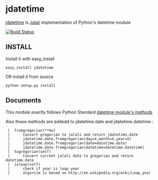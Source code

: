 jdatetime
=========
[jdatetime](https://github.com/slashmili/python-jalali) is [Jalali](http://en.wikipedia.org/wiki/Iranian_calendar) implementation of Python's datetime module


[![Build Status](https://travis-ci.org/slashmili/python-jalali.svg?branch=master)](https://travis-ci.org/slashmili/python-jalali)


INSTALL
-------
Install it with easy_install
```
easy_install jdatetime
```
OR install it from source
```
python setup.py install
```

Documents
---------
This module exactly follows Python Standard [datetime module's methods](http://docs.python.org/release/2.7.1/library/datetime.html)

Also these methods are addedd to jdatetime.date and jdatetime.datetime :
```
 |  fromgregorian(**kw)
 |      Convert gregorian to jalali and return jdatetime.date
 |      jdatetime.date.fromgregorian(day=X,month=X,year=X)
 |      jdatetime.date.fromgregorian(date=datetime.date)
 |      jdatetime.date.fromgregorian(datetime=datetime.datetime)
 |  togregorian(self)
 |      Convert current jalali date to gregorian and return datetime.date
 |  isleap(self)
 |      check if year is leap year
 |      algortim is based on http://en.wikipedia.org/wiki/Leap_year
 ```
